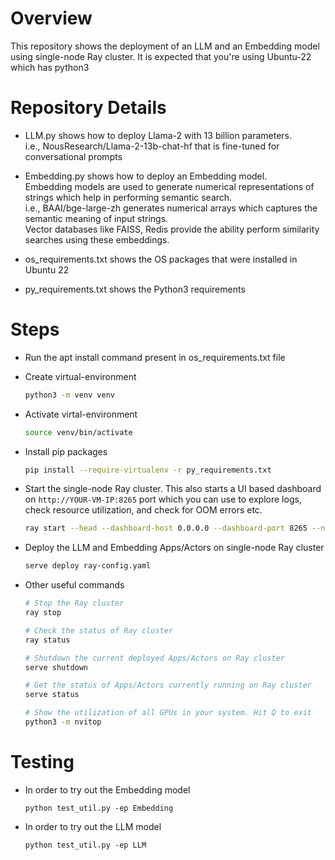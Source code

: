 # Overview

This repository shows the deployment of an LLM and an Embedding model using single-node Ray cluster.
It is expected that you're using Ubuntu-22 which has python3


# Repository Details

- LLM.py shows how to deploy Llama-2 with 13 billion parameters.  
i.e., NousResearch/Llama-2-13b-chat-hf that is fine-tuned for conversational prompts

- Embedding.py shows how to deploy an Embedding model.  
Embedding models are used to generate numerical representations of strings which help in performing semantic search.  
i.e., BAAI/bge-large-zh generates numerical arrays which captures the semantic meaning of input strings.  
Vector databases like FAISS, Redis provide the ability perform similarity searches using these embeddings.

- os_requirements.txt shows the OS packages that were installed in Ubuntu 22

- py_requirements.txt shows the Python3 requirements


# Steps

- Run the apt install command present in os_requirements.txt file

- Create virtual-environment  
   ```bash
   python3 -m venv venv
   ```

- Activate virtal-environment  
   ```bash
   source venv/bin/activate
   ```

- Install pip packages  
   ```bash
   pip install --require-virtualenv -r py_requirements.txt
   ```

- Start the single-node Ray cluster. This also starts a UI based dashboard on `http://YOUR-VM-IP:8265` port which you can use to explore logs, check resource utilization, and check for OOM errors etc.
  ```bash
  ray start --head --dashboard-host 0.0.0.0 --dashboard-port 8265 --num-cpus 8 --num-gpus 6
  ```

- Deploy the LLM and Embedding Apps/Actors on single-node Ray cluster
  ```bash
  serve deploy ray-config.yaml
  ```

- Other useful commands
  ```bash
  # Stop the Ray cluster
  ray stop

  # Check the status of Ray cluster
  ray status

  # Shutdown the current deployed Apps/Actors on Ray cluster
  serve shutdown

  # Get the status of Apps/Actors currently running on Ray cluster
  serve status

  # Show the utilization of all GPUs in your system. Hit Q to exit
  python3 -m nvitop
  ```


# Testing

- In order to try out the Embedding model
  ```
  python test_util.py -ep Embedding
  ```

- In order to try out the LLM model
  ```
  python test_util.py -ep LLM
  ```
